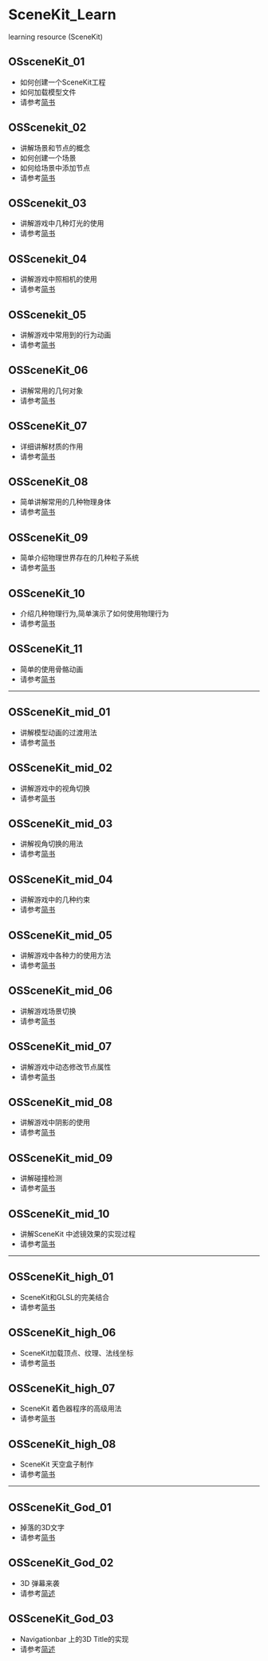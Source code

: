 # SceneKit_Learn
learning resource (SceneKit)
## OSsceneKit_01
* 如何创建一个SceneKit工程
* 如何加载模型文件
* 请参考[简书](http://www.jianshu.com/p/fbc7888d62cc)

## OSScenekit_02
* 讲解场景和节点的概念
* 如何创建一个场景
* 如何给场景中添加节点
* 请参考[简书](http://www.jianshu.com/p/d5b6fb0bd2e4)

## OSScenekit_03

* 讲解游戏中几种灯光的使用
* 请参考[简书](http://www.jianshu.com/p/ad0eead10499)

## OSScenekit_04

* 讲解游戏中照相机的使用
* 请参考[简书](http://www.jianshu.com/p/00e64dadb4ae)

## OSScenekit_05

* 讲解游戏中常用到的行为动画
* 请参考[简书](http://www.jianshu.com/p/c0b546a84e20)

## OSSceneKit_06

* 讲解常用的几何对象
* 请参考[简书](http://www.jianshu.com/p/2649c2a09e96)

## OSSceneKit_07

* 详细讲解材质的作用
* 请参考[简书](http://www.jianshu.com/p/522903903eed)

## OSSceneKit_08
* 简单讲解常用的几种物理身体
* 请参考[简书](http://www.jianshu.com/p/303c7f855059)

## OSSceneKit_09

* 简单介绍物理世界存在的几种粒子系统
* 请参考[简书](http://www.jianshu.com/p/f0f4c4a559ba)

## OSSceneKit_10

* 介绍几种物理行为,简单演示了如何使用物理行为
* 请参考[简书](http://www.jianshu.com/p/b0d3a64a0f3a)

## OSSceneKit_11

* 简单的使用骨骼动画
* 请参考[简书](http://www.jianshu.com/p/7296e93a042d)


----

## OSSceneKit_mid_01

* 讲解模型动画的过渡用法
* 请参考[简书](http://www.jianshu.com/p/ec49bdc97bde)

## OSSceneKit_mid_02

* 讲解游戏中的视角切换
* 请参考[简书](http://www.jianshu.com/p/4c7bcedaf598)

## OSSceneKit_mid_03

* 讲解视角切换的用法
* 请参考[简书](http://www.jianshu.com/p/4c7bcedaf598)

## OSSceneKit_mid_04

* 讲解游戏中的几种约束
* 请参考[简书](http://www.jianshu.com/p/af101006b71d)

## OSSceneKit_mid_05

* 讲解游戏中各种力的使用方法
* 请参考[简书](http://www.jianshu.com/p/84437a5efb16)

## OSSceneKit_mid_06

* 讲解游戏场景切换
* 请参考[简书](http://www.jianshu.com/p/aa836839bc7a)

## OSSceneKit_mid_07

* 讲解游戏中动态修改节点属性
* 请参考[简书](http://www.jianshu.com/p/6381d53e5426)

## OSSceneKit_mid_08

* 讲解游戏中阴影的使用
* 请参考[简书](http://www.jianshu.com/p/56c53fe92291)

## OSSceneKit_mid_09

* 讲解碰撞检测
* 请参考[简书](http://www.jianshu.com/p/815291086b62)

## OSSceneKit_mid_10

* 讲解SceneKit 中滤镜效果的实现过程
* 请参考[简书](http://www.jianshu.com/p/a0c9ca046084)

---
## OSSceneKit_high_01
* SceneKit和GLSL的完美结合
* 请参考[简书](http://www.jianshu.com/p/78eda967c08e)

## OSSceneKit_high_06
* SceneKit加载顶点、纹理、法线坐标
* 请参考[简书](http://www.jianshu.com/p/6f106b6e6440)

## OSSceneKit_high_07
* SceneKit 着色器程序的高级用法
* 请参考[简书](http://www.jianshu.com/p/5635c6502f88)

## OSSceneKit_high_08
* SceneKit 天空盒子制作
* 请参考[简书](http://www.jianshu.com/p/2aa1b87b9d4b)


---
## OSSceneKit_God_01

* 掉落的3D文字
* 请参考[简书](http://www.jianshu.com/p/d5c0639671b2)



## OSSceneKit_God_02

* 3D 弹幕来袭
* 请参考[简述](http://www.jianshu.com/p/88ab9386db26)

## OSSceneKit_God_03
* Navigationbar 上的3D Title的实现
* 请参考[简述](http://www.jianshu.com/p/414d22e0c2f2)

